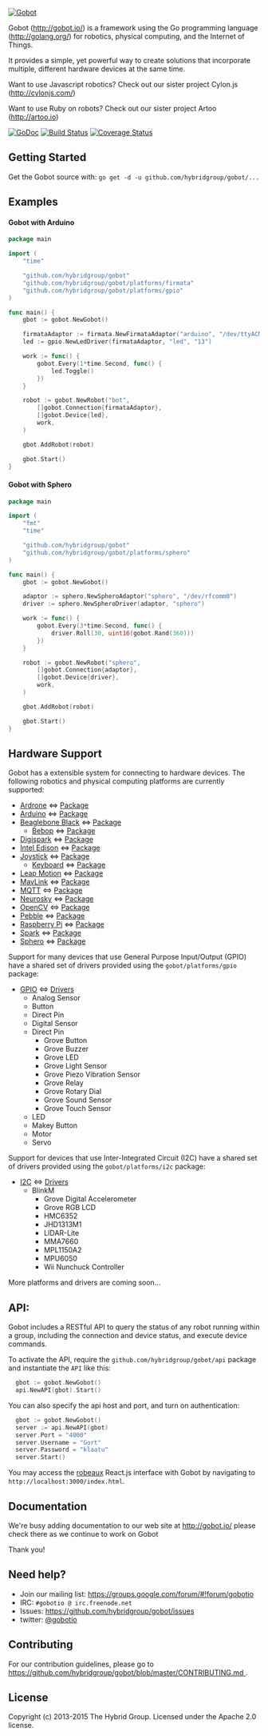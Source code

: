 [![Gobot](https://raw.githubusercontent.com/hybridgroup/gobot-site/master/source/images/elements/gobot-logo-small.png)](http://gobot.io/)

Gobot (http://gobot.io/) is a framework using the Go programming language (http://golang.org/) for robotics, physical computing, and the Internet of Things.

It provides a simple, yet powerful way to create solutions that incorporate multiple, different hardware devices at the same time.

Want to use Javascript robotics? Check out our sister project Cylon.js (http://cylonjs.com/)

Want to use Ruby on robots? Check out our sister project Artoo (http://artoo.io)

[![GoDoc](https://godoc.org/github.com/hybridgroup/gobot?status.svg)](https://godoc.org/github.com/hybridgroup/gobot)
[![Build Status](https://travis-ci.org/hybridgroup/gobot.png?branch=master)](https://travis-ci.org/hybridgroup/gobot) [![Coverage Status](https://coveralls.io/repos/hybridgroup/gobot/badge.png?branch=master)](https://coveralls.io/r/hybridgroup/gobot?branch=master)

## Getting Started

Get the Gobot source with: `go get -d -u github.com/hybridgroup/gobot/...`

## Examples

#### Gobot with Arduino

```go
package main

import (
	"time"

	"github.com/hybridgroup/gobot"
	"github.com/hybridgroup/gobot/platforms/firmata"
	"github.com/hybridgroup/gobot/platforms/gpio"
)

func main() {
	gbot := gobot.NewGobot()

	firmataAdaptor := firmata.NewFirmataAdaptor("arduino", "/dev/ttyACM0")
	led := gpio.NewLedDriver(firmataAdaptor, "led", "13")

	work := func() {
		gobot.Every(1*time.Second, func() {
			led.Toggle()
		})
	}

	robot := gobot.NewRobot("bot",
		[]gobot.Connection{firmataAdaptor},
		[]gobot.Device{led},
		work,
	)

	gbot.AddRobot(robot)

	gbot.Start()
}
```

#### Gobot with Sphero

```go
package main

import (
	"fmt"
	"time"

	"github.com/hybridgroup/gobot"
	"github.com/hybridgroup/gobot/platforms/sphero"
)

func main() {
	gbot := gobot.NewGobot()

	adaptor := sphero.NewSpheroAdaptor("sphero", "/dev/rfcomm0")
	driver := sphero.NewSpheroDriver(adaptor, "sphero")

	work := func() {
		gobot.Every(3*time.Second, func() {
			driver.Roll(30, uint16(gobot.Rand(360)))
		})
	}

	robot := gobot.NewRobot("sphero",
		[]gobot.Connection{adaptor},
		[]gobot.Device{driver},
		work,
	)

	gbot.AddRobot(robot)

	gbot.Start()
}
```

## Hardware Support
Gobot has a extensible system for connecting to hardware devices. The following robotics and physical computing platforms are currently supported:

  - [Ardrone](http://ardrone2.parrot.com/) <=> [Package](https://github.com/hybridgroup/gobot/tree/master/platforms/ardrone)
  - [Arduino](http://www.arduino.cc/) <=> [Package](https://github.com/hybridgroup/gobot/tree/master/platforms/firmata)
  - [Beaglebone Black](http://beagleboard.org/Products/BeagleBone+Black/) <=> [Package](https://github.com/hybridgroup/gobot/tree/master/platforms/beaglebone)
	- [Bebop](http://www.parrot.com/usa/products/bebop-drone/) <=> [Package](https://github.com/hybridgroup/gobot/tree/master/platforms/bebop)
  - [Digispark](http://digistump.com/products/1) <=> [Package](https://github.com/hybridgroup/gobot/tree/master/platforms/digispark)
  - [Intel Edison](http://www.intel.com/content/www/us/en/do-it-yourself/edison.html) <=> [Package](https://github.com/hybridgroup/gobot/tree/master/platforms/intel-iot/edison)
  - [Joystick](http://en.wikipedia.org/wiki/Joystick) <=> [Package](https://github.com/hybridgroup/gobot/tree/master/platforms/joystick)
	- [Keyboard](https://en.wikipedia.org/wiki/Computer_keyboard) <=> [Package](https://github.com/hybridgroup/gobot/tree/master/platforms/keyboard)
  - [Leap Motion](https://www.leapmotion.com/) <=> [Package](https://github.com/hybridgroup/gobot/tree/master/platforms/leapmotion)
  - [MavLink](http://qgroundcontrol.org/mavlink/start) <=> [Package](https://github.com/hybridgroup/gobot/tree/master/platforms/mavlinky)
  - [MQTT](http://mqtt.org/) <=> [Package](https://github.com/hybridgroup/gobot/tree/master/platforms/mqtt)
  - [Neurosky](http://neurosky.com/products-markets/eeg-biosensors/hardware/) <=> [Package](https://github.com/hybridgroup/gobot/tree/master/platforms/neurosky)
  - [OpenCV](http://opencv.org/) <=> [Package](https://github.com/hybridgroup/gobot/tree/master/platforms/opencv)
  - [Pebble](https://www.getpebble.com/) <=> [Package](https://github.com/hybridgroup/gobot/tree/master/platforms/pebble)
  - [Raspberry Pi](http://www.raspberrypi.org/) <=> [Package](https://github.com/hybridgroup/gobot/tree/master/platforms/raspi)
  - [Spark](https://www.spark.io/) <=> [Package](https://github.com/hybridgroup/gobot/tree/master/platforms/spark)
  - [Sphero](http://www.gosphero.com/) <=> [Package](https://github.com/hybridgroup/gobot/tree/master/platforms/sphero)

Support for many devices that use General Purpose Input/Output (GPIO) have
a shared set of drivers provided using the `gobot/platforms/gpio` package:

  - [GPIO](https://en.wikipedia.org/wiki/General_Purpose_Input/Output) <=> [Drivers](https://github.com/hybridgroup/gobot/tree/master/platforms/gpio)
    - Analog Sensor
    - Button
    - Direct Pin
    - Digital Sensor
    - Direct Pin
		- Grove Button
		- Grove Buzzer
		- Grove LED
		- Grove Light Sensor
		- Grove Piezo Vibration Sensor
		- Grove Relay
		- Grove Rotary Dial
		- Grove Sound Sensor
		- Grove Touch Sensor
    - LED
    - Makey Button
    - Motor
    - Servo

Support for devices that use Inter-Integrated Circuit (I2C) have a shared set of
drivers provided using the `gobot/platforms/i2c` package:

  - [I2C](https://en.wikipedia.org/wiki/I%C2%B2C) <=> [Drivers](https://github.com/hybridgroup/gobot/tree/master/platforms/i2c)
    - BlinkM
		- Grove Digital Accelerometer
		- Grove RGB LCD
		- HMC6352
		- JHD1313M1
		- LIDAR-Lite
		- MMA7660
		- MPL1150A2
		- MPU6050
		- Wii Nunchuck Controller

More platforms and drivers are coming soon...

## API:

Gobot includes a RESTful API to query the status of any robot running within a group, including the connection and device status, and execute device commands.

To activate the API, require the `github.com/hybridgroup/gobot/api` package and instantiate the `API` like this:

```go
  gbot := gobot.NewGobot()
  api.NewAPI(gbot).Start()
```

You can also specify the api host and port, and turn on authentication:
```go
  gbot := gobot.NewGobot()
  server := api.NewAPI(gbot)
  server.Port = "4000"
  server.Username = "Gort"
  server.Password = "klaatu"
  server.Start()
```

You may access the [robeaux](https://github.com/hybridgroup/robeaux) React.js interface with Gobot by navigating to `http://localhost:3000/index.html`.

## Documentation
We're busy adding documentation to our web site at http://gobot.io/ please check there as we continue to work on Gobot

Thank you!

## Need help?
* Join our mailing list: https://groups.google.com/forum/#!forum/gobotio
* IRC: `#gobotio @ irc.freenode.net`
* Issues: https://github.com/hybridgroup/gobot/issues
* twitter: [@gobotio](https://twitter.com/gobotio)

## Contributing
For our contribution guidelines, please go to [https://github.com/hybridgroup/gobot/blob/master/CONTRIBUTING.md
](https://github.com/hybridgroup/gobot/blob/master/CONTRIBUTING.md
).

## License
Copyright (c) 2013-2015 The Hybrid Group. Licensed under the Apache 2.0 license.
